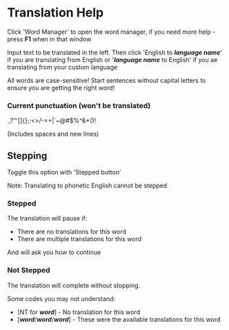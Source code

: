 # Translation Help

Click 'Word Manager' to open the word manager, if you need more help - press **F1** when in that
window

Input text to be translated in the left. Then click 'English to ***language name***' if you
are translating from English or '***language name*** to English' if you ae translating from your
custom language

All words are case-sensitive! Start sentences without capital letters to ensure you are
getting the right word!

### Current punctuation (won't be translated)

.,?"'[]{};:<>/\-=+|`~@#$%^&*()!

(Includes spaces and new lines)

## Stepping

Toggle this option with 'Stepped button'

Note: Translating to phonetic English cannot be stepped

### Stepped

The translation will pause if:

- There are no translations for this word
- There are multiple translations for this word

And will ask you how to continue

### Not Stepped

The translation will complete without stopping. 

Some codes you may not understand:

- [NT for ***word***] - No translation for this word
- [***word***/***word***/***word***] - These were the available translations for this word